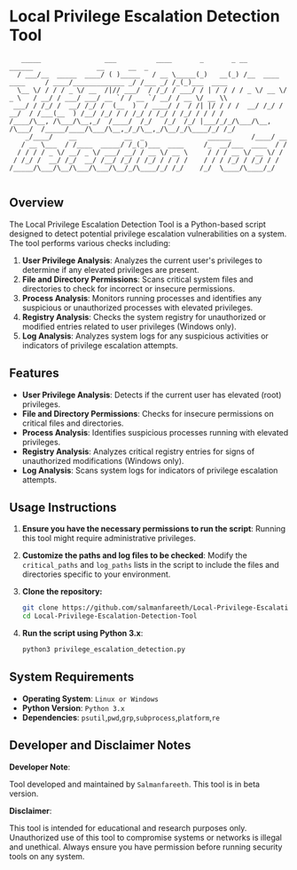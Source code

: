 # Local Privilege Escalation Detection Tool

```
   _____                ___          ____       _       _ __                   ______                __      __  _           
  / ___/__  _____  ____/ ( )_____   / __ \_____(_)   __(_) /__  ____ ____     / ____/_____________ _/ /___ _/ /_(_)___  ____ 
  \__ \/ / / / _ \/ __  /|// ___/  / /_/ / ___/ / | / / / / _ \/ __ \/ _ \   / __/ / ___/ ___/ __ `/ / __ `/ __/ / __ \/ __ \\
 ___/ / /_/ /  __/ /_/ /  (__  )  / ____/ /  / /| |/ / / /  __/ /_/ /  __/  / /___(__  ) /__/ /_/ / / /_/ / /_/ / /_/ / / / /
/____/\__, /\___/\__,_/  /____/  /_/   /_/  /_/ |___/_/_/\___/\__, /\___/  /_____/____/\___/\__,_/_/\__,_/\__/_/\____/_/ /_/ 
    _/____/    __            __  _                ______     /____/ __                                                       
   / __ \___  / /____  _____/ /_(_)___  ____     /_  __/___  ____  / /                                                       
  / / / / _ \/ __/ _ \/ ___/ __/ / __ \/ __ \     / / / __ \/ __ \/ /                                                        
 / /_/ /  __/ /_/  __/ /__/ /_/ / /_/ / / / /    / / / /_/ / /_/ / /                                                         
/_____/\___/\__/\___/\___/\__/_/\____/_/ /_/    /_/  \____/\____/_/                                                          
                                                                                                                             
```

                                                       
## Overview

The Local Privilege Escalation Detection Tool is a Python-based script designed to detect potential privilege escalation vulnerabilities on a system. The tool performs various checks including:

1. **User Privilege Analysis**: Analyzes the current user's privileges to determine if any elevated privileges are present.
2. **File and Directory Permissions**: Scans critical system files and directories to check for incorrect or insecure permissions.
3. **Process Analysis**: Monitors running processes and identifies any suspicious or unauthorized processes with elevated privileges.
4. **Registry Analysis**: Checks the system registry for unauthorized or modified entries related to user privileges (Windows only).
5. **Log Analysis**: Analyzes system logs for any suspicious activities or indicators of privilege escalation attempts.


## Features

- **User Privilege Analysis**: Detects if the current user has elevated (root) privileges.
- **File and Directory Permissions**: Checks for insecure permissions on critical files and directories.
- **Process Analysis**: Identifies suspicious processes running with elevated privileges.
- **Registry Analysis**: Analyzes critical registry entries for signs of unauthorized modifications (Windows only).
- **Log Analysis**: Scans system logs for indicators of privilege escalation attempts.

## Usage Instructions

1. **Ensure you have the necessary permissions to run the script**: Running this tool might require administrative privileges.
2. **Customize the paths and log files to be checked**: Modify the `critical_paths` and `log_paths` lists in the script to include the files and directories specific to your environment.

3. **Clone the repository:**
   
    ```bash
    git clone https://github.com/salmanfareeth/Local-Privilege-Escalation-Detection-Tool.git
    cd Local-Privilege-Escalation-Detection-Tool
    ```

5. **Run the script using Python 3.x**:
 
    ```py
    python3 privilege_escalation_detection.py
    ```

## System Requirements

- **Operating System**: `Linux or Windows`
- **Python Version**: `Python 3.x`
- **Dependencies**: `psutil`,`pwd`,`grp`,`subprocess`,`platform`,`re`

## Developer and Disclaimer Notes

**Developer Note**:

Tool developed and maintained by `Salmanfareeth`.
This tool is in beta version.

**Disclaimer**:

This tool is intended for educational and research purposes only. Unauthorized use of this tool to compromise systems or networks is illegal and unethical. Always ensure you have permission before running security tools on any system.
  
